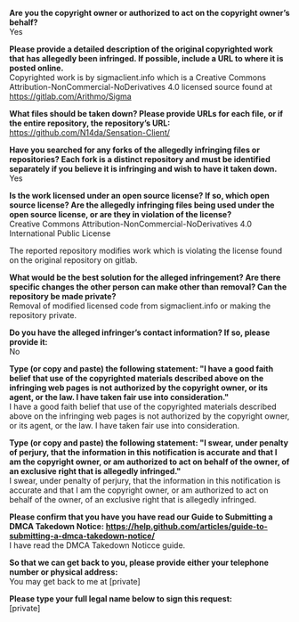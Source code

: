 **Are you the copyright owner or authorized to act on the copyright owner’s behalf?**   
Yes

**Please provide a detailed description of the original copyrighted work that has allegedly been infringed. If possible, include a URL to where it is posted online.**   
Copyrighted work is by sigmaclient.info which is a Creative Commons Attribution-NonCommercial-NoDerivatives 4.0 licensed source found at https://gitlab.com/Arithmo/Sigma

**What files should be taken down? Please provide URLs for each file, or if the entire repository, the repository’s URL:**   
https://github.com/N14da/Sensation-Client/

**Have you searched for any forks of the allegedly infringing files or repositories? Each fork is a distinct repository and must be identified separately if you believe it is infringing and wish to have it taken down.**   
Yes

**Is the work licensed under an open source license? If so, which open source license? Are the allegedly infringing files being used under the open source license, or are they in violation of the license?**   
Creative Commons Attribution-NonCommercial-NoDerivatives 4.0   
International Public License

The reported repository modifies work which is violating the license found on the original repository on gitlab.

**What would be the best solution for the alleged infringement? Are there specific changes the other person can make other than removal? Can the repository be made private?**   
Removal of modified licensed code from sigmaclient.info or making the repository private.

**Do you have the alleged infringer’s contact information? If so, please provide it:**   
No

**Type (or copy and paste) the following statement: "I have a good faith belief that use of the copyrighted materials described above on the infringing web pages is not authorized by the copyright owner, or its agent, or the law. I have taken fair use into consideration."**   
I have a good faith belief that use of the copyrighted materials described above on the infringing web pages is not authorized by the copyright owner, or its agent, or the law. I have taken fair use into consideration.

**Type (or copy and paste) the following statement: "I swear, under penalty of perjury, that the information in this notification is accurate and that I am the copyright owner, or am authorized to act on behalf of the owner, of an exclusive right that is allegedly infringed."**   
I swear, under penalty of perjury, that the information in this notification is accurate and that I am the copyright owner, or am authorized to act on behalf of the owner, of an exclusive right that is allegedly infringed.

**Please confirm that you have you have read our Guide to Submitting a DMCA Takedown Notice: https://help.github.com/articles/guide-to-submitting-a-dmca-takedown-notice/**   
I have read the DMCA Takedown Noticce guide.

**So that we can get back to you, please provide either your telephone number or physical address:**   
You may get back to me at [private]

**Please type your full legal name below to sign this request:**   
[private]
